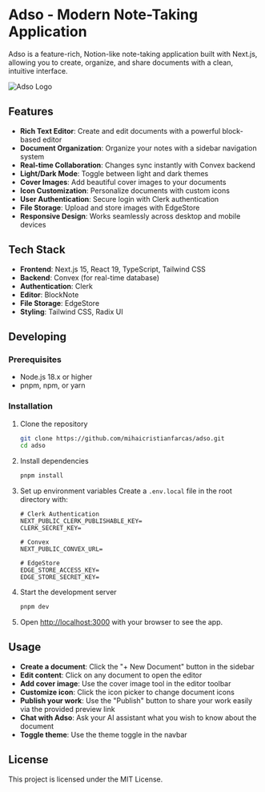 # Adso - Modern Note-Taking Application

Adso is a feature-rich, Notion-like note-taking application built with Next.js,
allowing you to create, organize, and share documents with a clean, intuitive
interface.

![Adso Logo](public/logo.png)

## Features

- **Rich Text Editor**: Create and edit documents with a powerful block-based
  editor
- **Document Organization**: Organize your notes with a sidebar navigation
  system
- **Real-time Collaboration**: Changes sync instantly with Convex backend
- **Light/Dark Mode**: Toggle between light and dark themes
- **Cover Images**: Add beautiful cover images to your documents
- **Icon Customization**: Personalize documents with custom icons
- **User Authentication**: Secure login with Clerk authentication
- **File Storage**: Upload and store images with EdgeStore
- **Responsive Design**: Works seamlessly across desktop and mobile devices

## Tech Stack

- **Frontend**: Next.js 15, React 19, TypeScript, Tailwind CSS
- **Backend**: Convex (for real-time database)
- **Authentication**: Clerk
- **Editor**: BlockNote
- **File Storage**: EdgeStore
- **Styling**: Tailwind CSS, Radix UI

## Developing

### Prerequisites

- Node.js 18.x or higher
- pnpm, npm, or yarn

### Installation

1. Clone the repository

   ```bash
   git clone https://github.com/mihaicristianfarcas/adso.git
   cd adso
   ```

2. Install dependencies

   ```bash
   pnpm install
   ```

3. Set up environment variables Create a `.env.local` file in the root directory
   with:

   ```
   # Clerk Authentication
   NEXT_PUBLIC_CLERK_PUBLISHABLE_KEY=
   CLERK_SECRET_KEY=

   # Convex
   NEXT_PUBLIC_CONVEX_URL=

   # EdgeStore
   EDGE_STORE_ACCESS_KEY=
   EDGE_STORE_SECRET_KEY=
   ```

4. Start the development server

   ```bash
   pnpm dev
   ```

5. Open [http://localhost:3000](http://localhost:3000) with your browser to see
   the app.

## Usage

- **Create a document**: Click the "+ New Document" button in the sidebar
- **Edit content**: Click on any document to open the editor
- **Add cover image**: Use the cover image tool in the editor toolbar
- **Customize icon**: Click the icon picker to change document icons
- **Publish your work**: Use the "Publish" button to share your work easily via
  the provided preview link
- **Chat with Adso**: Ask your AI assistant what you wish to know about the document
- **Toggle theme**: Use the theme toggle in the navbar

## License

This project is licensed under the MIT License.
